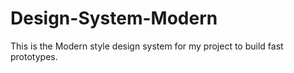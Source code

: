 # Design-System-Modern
This is the Modern style design system for my project to build fast prototypes. 
